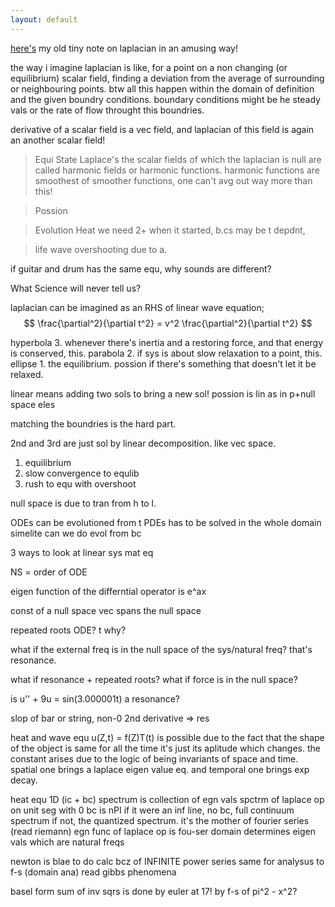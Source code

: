 ```yaml
---
layout: default
---
```


[here's](https://drive.google.com/file/d/17ENC6nCxcWn3py25OW-sRe31WkieeIyp/view?usp=sharing) my old tiny note on laplacian in an amusing way!

the way i imagine laplacian is like, for a point on a non changing (or equilibrium) scalar field, finding a deviation from the average of surrounding or neighbouring points. btw all this happen within the domain of definition and the given boundry conditions. boundary conditions might be he steady vals or the rate of flow throught this boundries.

derivative of a scalar field is a vec field, and laplacian of this field is again an another scalar field!


> Equi State Laplace's 
the scalar fields of which the laplacian is null are called harmonic fields or harmonic functions. harmonic functions are smoothest of smoother functions, one can't avg out way more than this!

> Possion

> Evolution Heat
we need 2+ when it started, b.cs may be t depdnt, 

> life wave
overshooting due to a.

if guitar and drum has the same equ, why sounds are different?

What Science will never tell us?

laplacian can be imagined as an RHS of linear wave equation;
$$ \frac{\partial^2}{\partial t^2} = v^2 \frac{\partial^2}{\partial t^2} $$

hyperbola 3. whenever there's inertia and a restoring force, and that energy is conserved, this.
parabola 2. if sys is about slow relaxation to a point, this.
ellipse 1. the equilibrium.
possion if there's something that doesn't let it be relaxed.


linear means adding two sols to bring a new sol!
possion is lin as in p+null space eles

matching the boundries is the hard part.

2nd and 3rd are just sol by linear decomposition. like vec space.

1. equilibrium
2. slow convergence to equlib
3. rush to equ with overshoot


null space is due to tran from h to l.

ODEs can be evolutioned from t
PDEs has to be solved in the whole domain simelite
can we do evol from bc

3 ways to look at linear sys mat eq

NS = order of ODE

eigen function of the differntial operator is e^ax

const of a null space vec spans the null space

repeated roots ODE? t why?

what if the external freq is in the null space of the sys/natural freq? that's resonance.

what if resonance + repeated roots?
what if force is in the null space?

is u'' + 9u = sin(3.000001t) a resonance?

slop of bar or string, non-0 2nd derivative => res

heat and wave equ
u(Z,t) = f(Z)T(t) is possible due to the fact that the shape of the object is same for all the time it's just its aplitude which changes.
the constant arises due to the logic of being invariants of space and time.
spatial one brings a laplace eigen value eq. and temporal one brings exp decay.


heat equ 1D
(ic + bc)
spectrum is collection of egn vals
spctrm of laplace op on unit seg with 0 bc is nPI
if it were an inf line, no bc, full continuum spectrum
if not, the quantized spectrum.
it's the mother of fourier series (read riemann)
egn func of laplace op is fou-ser
domain determines eigen vals which are natural freqs

newton is blae to do calc bcz of INFINITE power series
same for analysus to f-s (domain ana)
read gibbs phenomena


basel form sum of inv sqrs is done by euler at 17! by f-s of pi^2 - x^2?